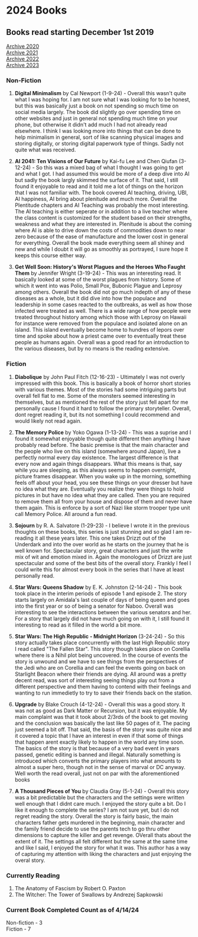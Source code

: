 # 2024 Books

## Books read starting December 1st 2019
[Archive 2020](https://github.com/Tsukiyonocm/Reading-List/blob/main/README-2020.md)\
[Archive 2021](https://github.com/Tsukiyonocm/Reading-List/blob/main/README-2021.md)\
[Archive 2022](https://github.com/Tsukiyonocm/Reading-List/blob/main/README-2022.md)\
[Archive 2023](https://github.com/Tsukiyonocm/Reading-List/blob/main/README-2023.md)

### Non-Fiction
1. <b>Digital Minimalism</b> by Cal Newport (1-9-24) - Overall this wasn't quite what I was hoping for. I am not sure what I was looking for to be honest, but this was basically just a book on not spending so much time on social media largely. The book did slightly go over spending time on other websites and just in general not spending much time on your phone, but otherwise it didn't add much I had not already read elsewhere. I think I was looking more into things that can be done to help minimalism in general, sort of like scanning physical images and storing digitally, or storing digital paperwork type of things. Sadly not quite what was received.

2. <b>AI 2041: Ten Visions of Our Future</b> by Kai-fu Lee and Chen Qiufan (3-12-24) - So this was a mixed bag of what I thought I was going to get and what I got. I had assumed this would be more of a deep dive into AI but sadly the book largly skimmed the surface of it. That said, I still found it enjoyable to read and it told me a lot of things on the horizon that I was not familiar with. The book covered AI teaching, driving, UBI, AI happiness, AI bring about plenitude and much more. Overall the Plentitude chapters and AI Teaching was probably the most interesting. The AI teaching is either seperate or in addition to a live teacher where the class content is customized for the student based on their strengths, weakness and what they are interested in. Plenitude is about the coming where AI is able to drive down the costs of commodities down to near zero because of the ease of manufacture and the lower cost in general for everything. Overall the book made everything seem all shiney and new and while I doubt it will go as smoothly as portrayed, I sure hope it keeps this course either way.

3. <b>Get Well Soon: History's Worst Plagues and the Heroes Who Faught Them</b> by Jennifer Wright (3-19-24) - This was an interesting read. It basically looked at some of the worst plagues from history. Some of which it went into was Polio, Small Pox, Bubonic Plague and Leprosy among others. Overall the book did not go much indepth of any of these diseases as a whole, but it did dive into how the populace and leadership in some cases reacted to the outbreaks, as well as how those infected were treated as well. There is a wide range of how people were treated throughout history among which those with Leprosy on Hawaii for instance were removed from the populace and isolated alone on an island. This island eventually become home to hundres of lepors over time and spoke about how a priest came over to eventually treat these people as humans again. Overall was a good read for an introduction to the various diseases, but by no means is the reading extensive.

### Fiction
1. <b>Diabolique</b> by John Paul Fitch (12-16-23) - Ultimately I was not overly impressed with this book. This is basically a book of horror short stories with various themes. Most of the stories had some intriguing parts but overall fell flat to me. Some of the monsters seemed interesting in themselves, but as mentioned the rest of the story just fell apart for me personally cause I found it hard to follow the primary storyteller. Overall, dont regret reading it, but its not something I could recommend and would likely not read again.

2. <b>The Memory Police</b> by Yoko Ogawa (1-13-24) - This was a suprise and I found it somewhat enjoyable though quite different then anything I have probably read before. The basic premise is that the main character and the people who live on this island (somewhere around Japan), live a perfectly normal every day existence. The largest difference is that every now and again things disappears. What this means is that, say while you are sleeping, as this always seems to happen overnight, picture frames disappear. When you wake up in the morning, something feels off about your head, you see these things on your dresser but have no idea what they are. Eventually you realize they were things to hold pictures in but have no idea what they are called. Then you are required to remove them all from your house and dispose of them and never have them again. This is enforce by a sort of Nazi like storm trooper type unit call Memory Police. All around a fun read.

3. <b>Sojourn</b> by R. A. Salvatore (1-29-23) - I believe I wrote it in the previous thoughts on these books, this series is just stunning and so glad I am re-reading it all these years later. This one takes Drizzt out of the Underdark and into the over world as he starts on the journey that he is well known for. Spectacular story, great characters and just the write mix of wit and emotion mixed in. Again the monologues of Drizzt are just spectacular and some of the best bits of the overall story. Frankly I feel I could write this for almost every book in the series that I have at least personally read.

4. <b>Star Wars: Queens Shadow</b> by E. K. Johnston (2-14-24) - This book took place in the interim periods of episode 1 and episode 2. The story starts largely on Amidala's last couple of days of being queen and goes into the first year or so of being a senator for Naboo. Overall was interesting to see the interactions between the various senators and her. For a story that largely did not have much going on with it, I still found it interesting to read as it filled in the world a bit more.

5. <b>Star Wars: The High Republic - Midnight Horizon</b> (3-24-24) - So this story actually takes place concurrently with the last High Republic story I read called "The Fallen Star". This story though takes place on Corellia where there is a Nihil plot being uncovered. In the course of events the story is unwound and we have to see things from the perspectives of the Jedi who are on Corellia and can feel the events going on back on Starlight Beacon where their friends are dying. All around was a pretty decent read, was sort of interesting seeing things play out from a different perspective and them having to contend with their feelings and wanting to run immedietly to try to save their friends back on the station. 

6. <b>Upgrade</b> by Blake Crouch (4-12-24) - Overall this was a good story. It was not as good as Dark Matter or Recursion, but it was enjoyable. My main complaint was that it took about 2/3rds of the book to get moving and the conclusion was basically the last like 50 pages of it. The pacing just seemed a bit off. That said, the basis of the story was quite nice and it covered a topic that I have an interest in even if that some of things that happen arent exactly likely to happen in the world any time soon. The basics of the story is that because of a very bad event in years passed, genetic editing is banned and illegal. Naturally something is introduced which converts the primary players into what amounts to almost a super hero, though not in the sense of marval or DC anyway. Well worth the read overall, just not on par with the aforementioned books

7. <b>A Thousand Pieces of You</b> by Claudia Gray (5-1-24) - Overall this story was a bit predictable but the characters and the settings were written well enough that I didnt care much. I enjoyed the story quite a bit. Do I like it enough to complete the series? I am not sure yet, but I do not regret reading the story. Overall the story is fairly basic, the main characters father gets murdered in the beginning, main character and the family friend decide to use the parents tech to go thru other dimensions to capture the killer and get revenge. OVerall thats about the extent of it. The settings all felt different but the same at the same time and like I said, I enjoyed the story for what it was. This author has a way of capturing my attention with liking the characters and just enjoying the overal story.

### Currently Reading

1.	The Anatomy of Fascism by Robert O. Paxton
2.	The Witcher: The Tower of Swallows by Andrezej Sapkowski

### Current Book Completed Count as of 4/14/24

Non-fiction - 3\
Fiction - 7






